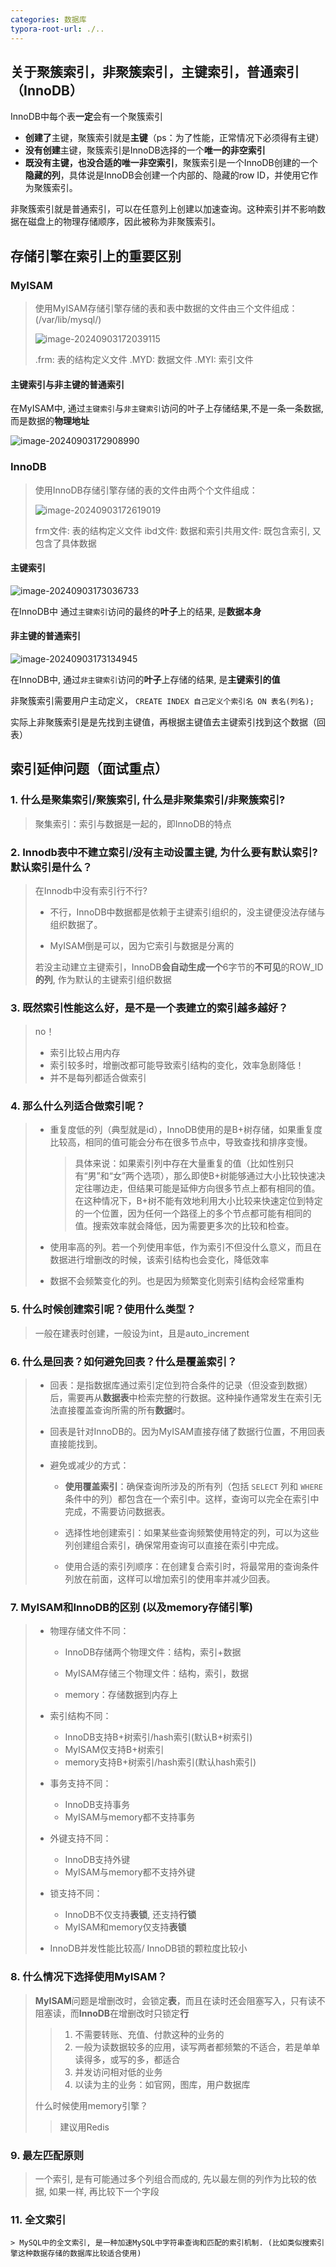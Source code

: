 ```yaml
---
categories: 数据库
typora-root-url: ./..
---
```


## 关于聚簇索引，非聚簇索引，主键索引，普通索引（InnoDB）

InnoDB中每个表**一定**会有一个聚簇索引

- **创建了**主键，聚簇索引就是**主键**（ps：为了性能，正常情况下必须得有主键）
- **没有创建**主键，聚簇索引是InnoDB选择的一个**唯一的非空索引**
- **既没有主键，也没合适的唯一非空索引**，聚簇索引是一个InnoDB创建的一个**隐藏的列**，具体说是InnoDB会创建一个内部的、隐藏的row ID，并使用它作为聚簇索引。

非聚簇索引就是普通索引，可以在任意列上创建以加速查询。这种索引并不影响数据在磁盘上的物理存储顺序，因此被称为非聚簇索引。

## 存储引擎在索引上的重要区别

### MyISAM

> 使用MyISAM存储引擎存储的表和表中数据的文件由三个文件组成： (/var/lib/mysql/)
>
> ![image-20240903172039115](/res/img_sql2/Myisam.png)
>
> .frm: 表的结构定义文件
> .MYD: 数据文件
> .MYI: 索引文件

#### **主键索引与非主键的普通索引**

在MyISAM中, 通过`主键索引`与`非主键索引`访问的叶子上存储结果,不是一条一条数据, 而是数据的**物理地址**

![image-20240903172908990](/res/img_sql2/myisam_index.png)

### InnoDB

> 使用InnoDB存储引擎存储的表的文件由两个个文件组成：
>
> ![image-20240903172619019](/res/img_sql2/Innodb.png)
>
> frm文件: 表的结构定义文件
> ibd文件: 数据和索引共用文件: 既包含索引, 又包含了具体数据

#### **主键索引**

![image-20240903173036733](/res/img_sql2/innodb_primary.png)

在InnoDB中 通过`主键索引`访问的最终的**叶子**上的结果, 是**数据本身**

#### **非主键的普通索引**

![image-20240903173134945](/res/img_sql2/inno_second.png)

在InnoDB中, 通过`非主键索引`访问的**叶子**上存储的结果, 是**主键索引的值**

非聚簇索引需要用户主动定义， `CREATE INDEX 自己定义个索引名 ON 表名(列名);`

实际上非聚簇索引是是先找到主键值，再根据主键值去主键索引找到这个数据（回表）

## 索引延伸问题（面试重点）

### 1. 什么是聚集索引/聚簇索引, 什么是非聚集索引/非聚簇索引?

   > 聚集索引：索引与数据是一起的，即InnoDB的特点

### 2. Innodb表中不建立索引/没有主动设置主键, 为什么要有默认索引? 默认索引是什么？

   > 在Innodb中没有索引行不行?
   >
   > - 不行，InnoDB中数据都是依赖于主键索引组织的，没主键便没法存储与组织数据了。
   >
   > - MyISAM倒是可以，因为它索引与数据是分离的
   >
   > 若没主动建立主键索引，InnoDB**会自动生成一个**6字节的**不可见**的ROW_ID**的列**, 作为默认的主键索引组织数据

### 3. 既然索引性能这么好，是不是一个表建立的索引越多越好？

   > no！
   >
   > - 索引比较占用内存
   > - 索引较多时，增删改都可能导致索引结构的变化，效率急剧降低！
   > - 并不是每列都适合做索引

### 4. 那么什么列适合做索引呢？

   > - 重复度低的列（典型就是id），InnoDB使用的是B+树存储，如果重复度比较高，相同的值可能会分布在很多节点中，导致查找和排序变慢。
   >
   >   > 具体来说：如果索引列中存在大量重复的值（比如性别只有“男”和“女”两个选项），那么即使B+树能够通过大小比较快速决定往哪边走，但结果可能是延伸方向很多节点上都有相同的值。在这种情况下，B+树不能有效地利用大小比较来快速定位到特定的一个位置，因为任何一个路径上的多个节点都可能有相同的值。搜索效率就会降低，因为需要更多次的比较和检查。
   >
   > - 使用率高的列。若一个列使用率低，作为索引不但没什么意义，而且在数据进行增删改的时候，该索引结构也会变化，降低效率
   >
   > - 数据不会频繁变化的列。也是因为频繁变化则索引结构会经常重构

### 5. 什么时候创建索引呢？使用什么类型？

   > 一般在建表时创建，一般设为int，且是auto_increment

### 6. 什么是回表？如何避免回表？什么是覆盖索引？

   > - 回表：是指数据库通过索引定位到符合条件的记录（但没查到数据）后，需要再从**数据表**中检索完整的行数据。这种操作通常发生在索引无法直接覆盖查询所需的所有**数据**时。
   >- 回表是针对InnoDB的。因为MyISAM直接存储了数据行位置，不用回表直接能找到。
   > - 避免或减少的方式：
   >
   >   - **使用覆盖索引**：确保查询所涉及的所有列（包括 `SELECT` 列和 `WHERE` 条件中的列）都包含在一个索引中。这样，查询可以完全在索引中完成，不需要访问数据表。
   >
   >   - 选择性地创建索引：如果某些查询频繁使用特定的列，可以为这些列创建组合索引，确保常用查询可以直接在索引中完成。
   >
   >   - 使用合适的索引列顺序：在创建复合索引时，将最常用的查询条件列放在前面，这样可以增加索引的使用率并减少回表。

### 7. MyISAM和InnoDB的区别 (以及memory存储引擎)

   > - 物理存储文件不同：
   >
   >   - InnoDB存储两个物理文件：结构，索引+数据
   >
   >   - MyISAM存储三个物理文件：结构，索引，数据
   >   - memory：存储数据到内存上
   >
   > - 索引结构不同：
   >
   >   - InnoDB支持B+树索引/hash索引(默认B+树索引)
   >   - MyISAM仅支持B+树索引
   >   - memory支持B+树索引/hash索引(默认hash索引)
   >
   > - 事务支持不同：
   >
   >   - InnoDB支持事务
   >   - MyISAM与memory都不支持事务
   >
   > - 外键支持不同：
   >
   >   - InnoDB支持外键
   >   - MyISAM与memory都不支持外键
   >
   > - 锁支持不同：
   >
   >   - InnoDB不仅支持**表锁**, 还支持**行锁**
   >   - MyISAM和memory仅支持**表锁**
   >
   > - InnoDB并发性能比较高/ InnoDB锁的颗粒度比较小

###  8. 什么情况下选择使用MyISAM？

   > **MyISAM**问题是增删改时，会锁定**表**，而且在读时还会阻塞写入，只有读不阻塞读，而**InnoDB**在增删改时只锁定**行**
   >
   > > 1. 不需要转账、充值、付款这种的业务的
   > > 2. 一般为读数据较多的应用，读写两者都频繁的不适合，若是单单读得多，或写的多，都适合
   > > 3. 并发访问相对低的业务
   > > 4. 以读为主的业务：如官网，图库，用户数据库
   >
   > 什么时候使用memory引擎？
   >
   > > 建议用Redis

### 9. 最左匹配原则

   > 一个索引, 是有可能通过多个列组合而成的, 先以最左侧的列作为比较的依据, 如果一样, 再比较下一个字段

### 11. 全文索引

    > MySQL中的全文索引, 是一种加速MySQL中字符串查询和匹配的索引机制. (比如类似搜索引擎这种数据存储的数据库比较适合使用)
